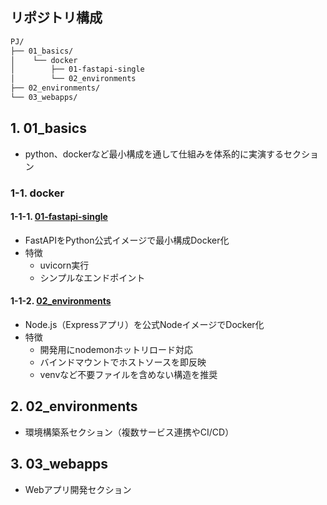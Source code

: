 ## リポジトリ構成

```markdown
PJ/
├── 01_basics/ 
│    └── docker
│        ├── 01-fastapi-single
│        └── 02_environments
├── 02_environments/
└── 03_webapps/
```

## 1. 01_basics
- python、dockerなど最小構成を通して仕組みを体系的に実演するセクション
### 1-1. docker
#### 1-1-1. [01-fastapi-single](./01_basics/docker/01-fastapi-single/README.md)
- FastAPIをPython公式イメージで最小構成Docker化 
- 特徴
  - uvicorn実行
  - シンプルなエンドポイント
#### 1-1-2. [02_environments](./01_basics/docker/02-node-express-api/README.md)
- Node.js（Expressアプリ）を公式NodeイメージでDocker化
- 特徴
  - 開発用にnodemonホットリロード対応
  - バインドマウントでホストソースを即反映
  - venvなど不要ファイルを含めない構造を推奨
## 2. 02_environments
- 環境構築系セクション（複数サービス連携やCI/CD）
## 3. 03_webapps
- Webアプリ開発セクション